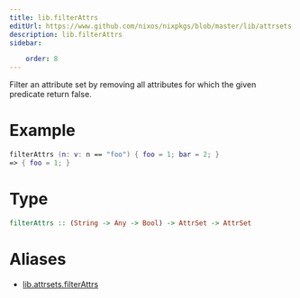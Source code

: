 ```yaml
---
title: lib.filterAttrs
editUrl: https://www.github.com/nixos/nixpkgs/blob/master/lib/attrsets.nix#L384C5
description: lib.filterAttrs
sidebar:

    order: 8
---
```


Filter an attribute set by removing all attributes for which the
given predicate return false.

# Example

```nix
filterAttrs (n: v: n == "foo") { foo = 1; bar = 2; }
=> { foo = 1; }
```

# Type

```haskell
filterAttrs :: (String -> Any -> Bool) -> AttrSet -> AttrSet
```


# Aliases

- [lib.attrsets.filterAttrs](reference/lib/attrsets/lib-attrsets-filterAttrs)


